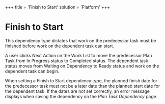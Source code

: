 +++
title = 'Finish to Start'
solution = 'Platform'
+++

# Finish to Start

This dependency type dictates that work on the predecessor task must be
finished before work on the dependent task can start.

A user clicks Next Action on the Work List to move the predecessor Plan
Task from In Progress status to Completed status. The dependent task
status moves from Waiting on Dependency to Ready status and work on the
dependent task can begin.

When setting a Finish to Start dependency type, the planned finish date
for the predecessor task must not be a later date than the planned start
date for the dependent task. If the dates are not set correctly, an
error message displays when saving the dependency on the *Plan Task
Dependency* page.
